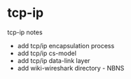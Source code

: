 tcp-ip
======

tcp-ip notes


 - add tcp/ip encapsulation process
 - add tcp/ip cs-model
 - add tcp/ip data-link layer
 - add wiki-wireshark directory - NBNS

